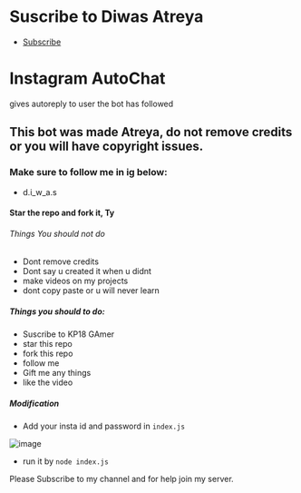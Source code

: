 # Suscribe to Diwas Atreya
- [Subscribe](https://www.youtube.com/c/kp18gamer/featured)
# Instagram AutoChat
gives autoreply to user the bot has followed

## This bot was made Atreya, do not remove credits or you will have copyright issues.
### Make sure to follow me in ig below:
- d.i_w_a.s

#### Star the repo and fork it, Ty
###### Things You should not do
- Dont remove credits
- Dont say u created it when u didnt
- make videos on my projects
- dont copy paste or u will never learn
##### Things you should to do:
- Suscribe to KP18 GAmer
- star this repo
- fork this repo
- follow me
- Gift me any things
- like the video


##### Modification 
- Add your insta id and password in `index.js`

![image](https://user-images.githubusercontent.com/74746579/116772980-5db3f300-aa72-11eb-9571-45bcc02d29a8.png)

- run it by `node index.js` 




Please Subscribe to my channel and for help join my server.
